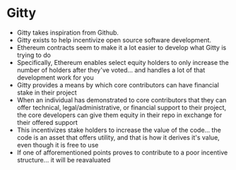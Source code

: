 # Gitty

- Gitty takes inspiration from Github.
- Gitty exists to help incentivize open source software development.
- Ethereum contracts seem to make it a lot easier to develop what Gitty is trying to do
- Specifically, Ethereum enables select equity holders to only increase the number of holders after they've voted... and handles a lot of that development work for you
- Gitty provides a means by which core contributors can have financial stake in their project
- When an individual has demonstrated to core contributors that they can offer technical, legal/administrative, or financial support to their project, the core developers can give them equity in their repo in exchange for their offered support
- This incentivizes stake holders to increase the value of the code... the code is an asset that offers utility, and that is how it derives it's value, even though it is free to use
- If one of afforementioned points proves to contribute to a poor incentive structure... it will be reavaluated

